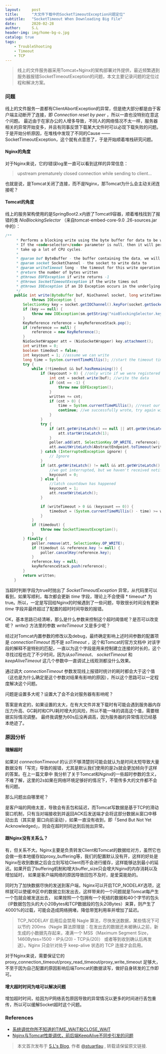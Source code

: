 ```yaml
---
layout:     post
title:      "大文件下载中的SocketTimeoutException问题定位"
subtitle:   "SocketTimeout When Downloading Big File"
date:       2020-02-28
author:     S.L
header-img: img/home-bg-o.jpg
catalog: true
tags:
    - TroubleShooting
    - Timeout
    - TCP
---
```

    
> 线上的文件服务器采用Tomcat+Nginx的架构部署对外提供，最近频繁遇到服务器报错SocketTimeoutException的问题，本文主要记录问题的定位过程和解决方案。

### 问题
线上的文件服务一直都有ClientAbortException的异常，但是绝大部分都是由于客户端主动断开了连接，即 *Connection reset by peer* 
，所以一直也没特别在意这个问题。
最近由于在家办公的人增多导致，不同人的网络情况不太一样，服务器相关的异常开始变多，并且有同事反馈下载某大文件时可以必现下载失败的问题。于是开始分析原因，在堆栈中发现了不同的Cause
 —— SocketTimeoutException，这个就有点意思了，于是开始顺着堆栈研究问题。

#### Nginx的角度
对于Nginx来说，它的l错误log里一直可以看到这样的异常信息：

> upstream prematurely closed connection while sending to client...

也就是说，是Tomcat关闭了连接，而不是Nginx，那Tomcat为什么会主动关闭连接呢？

#### Tomcat的角度
线上的服务架构使用的是SpringBoot2.x内嵌了Tomcat9容器，顺着堆栈找到了报错的类 *NioBlockingSelector* （来自tomcat-embed-core-9.0
.26-sources.jar中的）：
```java
/**
     * Performs a blocking write using the byte buffer for data to be written
     * If the <code>selector</code> parameter is null, then it will perform a busy write that could
     * take up a lot of CPU cycles.
     *
     * @param buf ByteBuffer - the buffer containing the data, we will write as long as <code>(buf.hasRemaining()==true)</code>
     * @param socket SocketChannel - the socket to write data to
     * @param writeTimeout long - the timeout for this write operation in milliseconds, -1 means no timeout
     * @return the number of bytes written
     * @throws EOFException if write returns -1
     * @throws SocketTimeoutException if the write times out
     * @throws IOException if an IO Exception occurs in the underlying socket logic
     */
    public int write(ByteBuffer buf, NioChannel socket, long writeTimeout)
            throws IOException {
        SelectionKey key = socket.getIOChannel().keyFor(socket.getSocketWrapper().getPoller().getSelector());
        if (key == null) {
            throw new IOException(sm.getString("nioBlockingSelector.keyNotRegistered"));
        }
        KeyReference reference = keyReferenceStack.pop();
        if (reference == null) {
            reference = new KeyReference();
        }
        NioSocketWrapper att = (NioSocketWrapper) key.attachment();
        int written = 0;
        boolean timedout = false;
        int keycount = 1; //assume we can write
        long time = System.currentTimeMillis(); //start the timeout timer
        try {
            while (!timedout && buf.hasRemaining()) {
                if (keycount > 0) { //only write if we were registered for a write
                    int cnt = socket.write(buf); //write the data
                    if (cnt == -1) {
                        throw new EOFException();
                    }
                    written += cnt;
                    if (cnt > 0) {
                        time = System.currentTimeMillis(); //reset our timeout timer
                        continue; //we successfully wrote, try again without a selector
                    }
                }
                try {
                    if (att.getWriteLatch() == null || att.getWriteLatch().getCount() == 0) {
                        att.startWriteLatch(1);
                    }
                    poller.add(att, SelectionKey.OP_WRITE, reference);
                    att.awaitWriteLatch(AbstractEndpoint.toTimeout(writeTimeout), TimeUnit.MILLISECONDS);
                } catch (InterruptedException ignore) {
                    // Ignore
                }
                if (att.getWriteLatch() != null && att.getWriteLatch().getCount() > 0) {
                    //we got interrupted, but we haven't received notification from the poller.
                    keycount = 0;
                } else {
                    //latch countdown has happened
                    keycount = 1;
                    att.resetWriteLatch();
                }

                if (writeTimeout > 0 && (keycount == 0)) {
                    timedout = (System.currentTimeMillis() - time) >= writeTimeout;
                }
            }
            if (timedout) {
                throw new SocketTimeoutException();
            }
        } finally {
            poller.remove(att, SelectionKey.OP_WRITE);
            if (timedout && reference.key != null) {
                poller.cancelKey(reference.key);
            }
            reference.key = null;
            keyReferenceStack.push(reference);
        }
        return written;
    }

```
当超时判断字段为true时抛出了 *SocketTimeoutException* 异常，从代码里可以看到，如果写顺利，每次都会更新 *time* 字段，理论上不会使得 * timeout* 
为true。所以，一定是写回给Nginx的时候遇到了一些问题，导致很长时间没有更新 *time* 字段并最终超过了配置的超时时间导致的报错。

OK，基本思路已经清晰，那么是什么参数来控制这个超时阈值呢？是否可以改变呢？ *write()* 方法里的参数 *writeTimeout* 又是多少呢？

经过对Tomcat内置参数的修改以及debug，最终确定影响上述时间参数的配置项是 *connectionTimeout* 而不是 *soTimeout* ，这个和Tomcat的官方文档中
对该字段的解释不是特别的匹配，一直以为这个字段是用来控制建立连接的时长的，这个寻找过程也花了不少时间，因为从*soTimeout*、 *socketTimeout* 和 
*keepAliveTimeout* 这几个参数中一直调试上线观测都没什么效果。

通过调大 *connectionTimeout* 参数发现线上报错时统计的耗时都会大于这个值（这也是为什么确定是这个参数对结果有影响的原因），所以这个思路可以一定程度解决这个问题。

问题是设置多大呢？设置大了会不会对服务器有影响呢？

答案是肯定的，如果设置的太大，在有大文件并发下载时有可能会遇到服务器内存压力升高、GC耗时和CPU耗时增大的风险，所以不能一味的调高这个值，需要根据实际情况调整。
最终我调整为60s后没再调高，因为服务器的异常情况已经基本绝迹了。

### 原因分析
#### 理解超时
如果对 *connectionTimeout* 的认识不够清楚则可能会就认为是时间太短导致大量数据没有「写完」导致的报错，尤其是默认我们使用的是2s就会更加倾向于这样的答案。在上一篇文章中
我分析了关于Tomcat和Nginx的一些超时参数的含义，不难了解，这里的2s如果在网络环境足够好的情况下，不管传多大的文件都不会有问题。

那么问题出自哪里呢？

是客户端的网络太差，导致会有丢包和延迟，而Tomcat写数据是基于TCP的滑动窗口机制，只有当对端接收到并返回ACK后发送端才会将这部分数据从窗口中移动出去（其实是
窗口向前滚动），如果一直没有收到，即「Send But Not Yet Acknowledged」，则会在超时时间达到后抛出异常。

#### 跟Nginx没有关系么？
有，但关系不大。Nginx主要是负责转发Client和Tomcat的数据给对方，虽然它也会做一些本地缓存如proxy_buffering等，我们的配置默认没有开，这样的好处是
Nginx在收到数据之后会立刻写给Client而不会进行缓存，这样能够达到最小的延迟。如果开启了buffering机制和增大buffer_size只会增大Nginx的内存消耗以及增加延时，
如果是客户端网络的原因导致回包不及时，是爱莫能助的。

同时为了加快数据尽快的发送到客户端，Nginx可以开启TCP_NODELAY选项，这样就可以使缓冲区中的数据立刻发出去，这样带来的一个问题就是Tomcat每产生一个包就会被发送出去，
如果按照一个包拥有一个死结的数据和40个字节的包头（IP数据包包头的大小20Bytes和TCP数据段的包头20Bytes）来算，则产生了4000%的过载，可能会造成网络拥堵，降低带宽利用率并增加了延迟。

> TCP_NODELAY 启用后会禁用 Nagle 算法，尽快发送数据，某些情况下可以节约 200ms（Nagle 算法原理是：在发出去的数据还未被确认之前，新生成的小数据先存起来，凑满一个 
MSS（Maximum Segment Size，1460Bytes=1500 - IP头(20) - TCP头(20)） 或者等到收到确认后再发送）。Nginx 只会针对处于 keep-alive 状态的 TCP 连接才会启用。

对于Nginx来说，需要保证它的proxy_connection_timeout/proxy_read_timeout/proxy_write_timeout
足够大，不至于因为自己配置的原因影响后端Tomcat的数据读写，做好自身转发的工作即可。

#### 增大超时时间为啥可以解决问题
增加超时时间，给因为IP网络丢包原因导致的异常情况以更多的时间进行丢包重传，所以可以缓解Socket超时这个问题。

### References
- [系统调优你所不知道的TIME_WAIT和CLOSE_WAIT](https://zhuanlan.zhihu.com/p/40013724)
- [Nginx与Tomcat性能调优，前后端KeepAlive不同步引发的问题](https://blog.csdn.net/nimasike/article/details/81129163)

> 本文首次发布于 [S.L's Blog](https://liushuo.me), 作者 [@stuartlau](http://github.com/stuartlau) ,
转载请保留原文链接.
